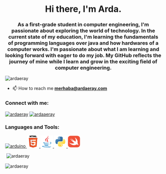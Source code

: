 <h1 align="center">Hi there, I'm Arda.</h1>
<h3 align="center">As a first-grade student in computer engineering, I'm passionate about exploring the world of technology. In the current state of my education, I'm learning the fundamentals of programming languages over java and how hardwares of a computer works. I'm passionate about what I am learning and looking forward with eager to do my job. My GitHub reflects the journey of mine while I learn and grow in the exciting field of computer engineering.</h3>

<p align="left"> <img src="https://komarev.com/ghpvc/?username=ardaeray&label=Profile%20views&color=0e75b6&style=flat" alt="ardaeray" /> </p>

- 📫 How to reach me **merhaba@ardaeray.com**

<h3 align="left">Connect with me:</h3>
<p align="left">
<a href="https://linkedin.com/in/ardaeray" target="blank"><img align="center" src="https://raw.githubusercontent.com/rahuldkjain/github-profile-readme-generator/master/src/images/icons/Social/linked-in-alt.svg" alt="ardaeray" height="30" width="40" /></a>
<a href="https://instagram.com/ardaaeray" target="blank"><img align="center" src="https://raw.githubusercontent.com/rahuldkjain/github-profile-readme-generator/master/src/images/icons/Social/instagram.svg" alt="ardaaeray" height="30" width="40" /></a>
</p>

<h3 align="left">Languages and Tools:</h3>
<p align="left"> <a href="https://www.arduino.cc/" target="_blank" rel="noreferrer"> <img src="https://cdn.worldvectorlogo.com/logos/arduino-1.svg" alt="arduino" width="40" height="40"/> </a> <a href="https://www.w3.org/html/" target="_blank" rel="noreferrer"> <img src="https://raw.githubusercontent.com/devicons/devicon/master/icons/html5/html5-original-wordmark.svg" alt="html5" width="40" height="40"/> </a> <a href="https://www.java.com" target="_blank" rel="noreferrer"> <img src="https://raw.githubusercontent.com/devicons/devicon/master/icons/java/java-original.svg" alt="java" width="40" height="40"/> </a> <a href="https://www.python.org" target="_blank" rel="noreferrer"> <img src="https://raw.githubusercontent.com/devicons/devicon/master/icons/python/python-original.svg" alt="python" width="40" height="40"/> </a> <a href="https://developer.apple.com/swift/" target="_blank" rel="noreferrer"> <img src="https://raw.githubusercontent.com/devicons/devicon/master/icons/swift/swift-original.svg" alt="swift" width="40" height="40"/> </a> </p>

<p>&nbsp;<img align="center" src="https://github-readme-stats.vercel.app/api?username=ardaeray&show_icons=true&locale=en" alt="ardaeray" /></p>

<p><img align="center" src="https://github-readme-streak-stats.herokuapp.com/?user=ardaeray&" alt="ardaeray" /></p>
